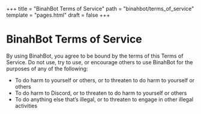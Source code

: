  +++
title = "BinahBot Terms of Service"
path = "binahbot/terms_of_service"
template = "pages.html"
draft = false
+++

# BinahBot Terms of Service

By using BinahBot, you agree to be bound by the terms of this Terms of Service. Do not use, try to use, or encourage others to use BinahBot for the purposes of any of the following:

- To do harm to yourself or others, or to threaten to do harm to yourself or others
- To do harm to Discord, or to threaten to do harm to yourself or others
- To do anything else that’s illegal, or to threaten to engage in other illegal activities
